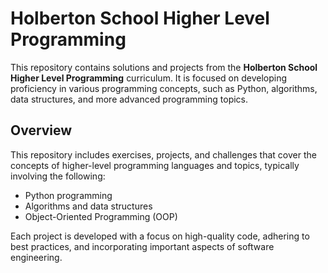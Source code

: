 # Holberton School Higher Level Programming

This repository contains solutions and projects from the **Holberton School Higher Level Programming** curriculum. It is focused on developing proficiency in various programming concepts, such as Python, algorithms, data structures, and more advanced programming topics.

## Overview

This repository includes exercises, projects, and challenges that cover the concepts of higher-level programming languages and topics, typically involving the following:

- Python programming
- Algorithms and data structures
- Object-Oriented Programming (OOP)

Each project is developed with a focus on high-quality code, adhering to best practices, and incorporating important aspects of software engineering.
